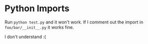 Python Imports
===

Run `python test.py` and it won't work.  If I comment out the import in `foo/bar/__init__.py` it works fine.

I don't understand :(